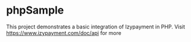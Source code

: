 # phpSample
This project demonstrates a basic integration of Izypayment in PHP.
Visit https://www.izypayment.com/doc/api for more
